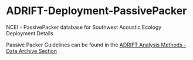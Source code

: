 # ADRIFT-Deployment-PassivePacker
NCEI - PassivePacker database for Southwest Acoustic Ecology Deployment Details

Passive Packer Guidelines can be found in the [ADRIFT Analysis Methods - Data Archive Section](https://sael-swfsc.github.io/adrift-analysis-methods/content/DataArchive/NCEI.html)

